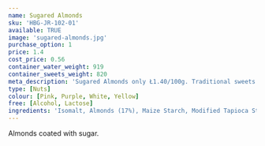 ```yaml
---
name: Sugared Almonds
sku: 'HBG-JR-102-01'
available: TRUE
image: 'sugared-almonds.jpg'
purchase_option: 1
price: 1.4
cost_price: 0.56
container_water_weight: 919
container_sweets_weight: 820
meta_description: 'Sugared Almonds only Ł1.40/100g. Traditional sweets and more at Humbugs Confectionery Store. Specialists in satisfying your sweet tooth!'
type: [Nuts]
colour: [Pink, Purple, White, Yellow]
free: [Alcohol, Lactose]
ingredients: 'Isomalt, Almonds (17%), Maize Starch, Modified Tapioca Starch, Colours: E120, E132, E160A'
---
```

Almonds coated with sugar.